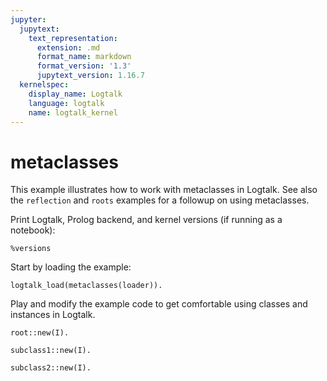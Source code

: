 ```yaml
---
jupyter:
  jupytext:
    text_representation:
      extension: .md
      format_name: markdown
      format_version: '1.3'
      jupytext_version: 1.16.7
  kernelspec:
    display_name: Logtalk
    language: logtalk
    name: logtalk_kernel
---
```


<!--
________________________________________________________________________

This file is part of Logtalk <https://logtalk.org/>  
SPDX-FileCopyrightText: 1998-2025 Paulo Moura <pmoura@logtalk.org>  
SPDX-License-Identifier: Apache-2.0

Licensed under the Apache License, Version 2.0 (the "License");
you may not use this file except in compliance with the License.
You may obtain a copy of the License at

    http://www.apache.org/licenses/LICENSE-2.0

Unless required by applicable law or agreed to in writing, software
distributed under the License is distributed on an "AS IS" BASIS,
WITHOUT WARRANTIES OR CONDITIONS OF ANY KIND, either express or implied.
See the License for the specific language governing permissions and
limitations under the License.
________________________________________________________________________
-->

# metaclasses

This example illustrates how to work with metaclasses in Logtalk.
See also the `reflection` and `roots` examples for a followup on
using metaclasses.

Print Logtalk, Prolog backend, and kernel versions (if running as a notebook):

```logtalk
%versions
```

Start by loading the example:

```logtalk
logtalk_load(metaclasses(loader)).
```

Play and modify the example code to get comfortable using classes and
instances in Logtalk.

```logtalk
root::new(I).
```

<!--
Instance created.
I = o1.
-->

```logtalk
subclass1::new(I).
```

<!--
Instance created.
Instance initialized.
I = o2.
-->

```logtalk
subclass2::new(I).
```

<!--
I = o3.
-->
